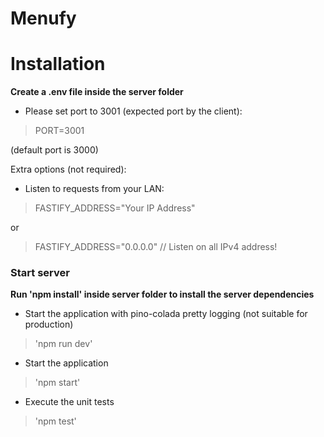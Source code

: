 # Menufy


# Installation


**Create a .env file inside the server folder**


- Please set port to 3001 (expected port by the client):

> PORT=3001

(default port is 3000)

Extra options (not required):

- Listen to requests from your LAN:

> FASTIFY_ADDRESS="Your IP Address"

or

> FASTIFY_ADDRESS="0.0.0.0" // Listen on all IPv4 address!

### Start server

**Run 'npm install' inside server folder to install the server dependencies**

- Start the application with pino-colada pretty logging (not suitable for production)

> 'npm run dev'

- Start the application

> 'npm start'

- Execute the unit tests

> 'npm test'